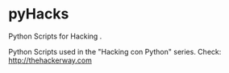 pyHacks
=======

Python Scripts for Hacking .

Python Scripts used in the "Hacking con Python" series.
Check: http://thehackerway.com
